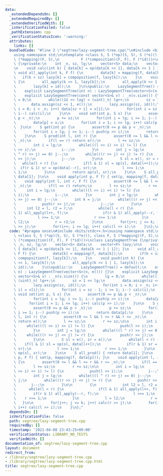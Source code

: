 ```yaml
---
data:
  _extendedDependsOn: []
  _extendedRequiredBy: []
  _extendedVerifiedWith: []
  _isVerificationFailed: false
  _pathExtension: cpp
  _verificationStatusIcon: ':warning:'
  attributes:
    links: []
  bundledCode: "#line 2 \"segtree/lazy-segment-tree.cpp\"\n#include <bits/stdc++.h>\n\
    using namespace std;\n\ntemplate <class S, S (*op)(S, S), S (*e)(), class F, S\
    \ (*mapping)(F, S),\n          F (*composition)(F, F), F (*id)()>\nclass LazySegmentTree\
    \ {\nprivate:\n    int _n, sz, lg;\n    vector<S> data;\n    vector<F> lazy;\n\
    \n    void calc(int k) { data[k] = op(data[k << 1], data[k << 1 | 1]); }\n   \
    \ void all_apply(int k, F f) {\n        data[k] = mapping(f, data[k]);\n     \
    \   if(k < sz) lazy[k] = compopsition(f, lazy[k]);\n    }\n    void push(int k)\
    \ {\n        all_apply(k << 1, lazy[k]);\n        all_apply(k << 1 | 1, lazy[k]);\n\
    \        lazy[k] = id();\n    }\n\npublic:\n    LazySegmentTree() = default;\n\
    \    explicit LazySegmentTree(int n) : LazySegmentTree(vector<S>(n, e())) {}\n\
    \    explicit LazySegmentTree(const vector<S>& v) : _n(v.size()) {\n        lg\
    \ = 0;\n        while((1U << log) < (uint)_n) lg++;\n        sz = 1 << lg;\n \
    \       data.assign(sz << 1, e());\n        lazy.assign(sz, id());\n        for(int\
    \ i = 0; i < _n; i++) data[sz + i] = v[i];\n        for(int i = sz - 1; i >= 1;\
    \ i--) calc(i);\n    }\n\n    void set(int p, S x) {\n        assert(0 <= p &&\
    \ p < _n);\n        p += sz;\n        for(int i = lg; i >= 1; i--) push(p >> i);\n\
    \        data[p] = x;\n        for(int i = 1; i <= lg; i++) calc(p >> i);\n  \
    \  }\n\n    S get(int p) {\n        assert(0 <= p && p < _n);\n        p += sz;\n\
    \        for(int i = lg; i >= 1; i--) push(p >> i);\n        return data[p];\n\
    \    }\n\n    S prod(int l, int r) {\n        assert(0 <= l && l <= r && r <=\
    \ _n);\n        if(l == r) return e();\n        l += sz;\n        r += sz;\n\n\
    \        int i = lg;\n        while(((l >> i) << i) != l) {\n            push(l\
    \ >> i);\n            i--;\n        }\n        int j = lg;\n        while(((l\
    \ ^ r) >> j) == 0) j--;\n        while(((r >> j) << j) != r) {\n            push(r\
    \ >> j);\n            j--;\n        }\n\n        S sl = e(), sr = e();\n     \
    \   while(l < r) {\n            if(l & 1) sl = op(sl, data[l++]);\n          \
    \  if(r & 1) sr = op(data[--r], sr);\n            l >>= 1;\n            r >>=\
    \ 1;\n        }\n\n        return op(sl, sr);\n    }\n\n    S all_prod() { return\
    \ data[1]; }\n\n    void apply(int p, F f) { set(p, mapping(f, data[p])); }\n\
    \    void apply(int l, int r, F f) {\n        assert(0 <= l && l <= r && r <=\
    \ _n);\n        if(l == r) return;\n        l += sz;\n        r += sz;\n\n   \
    \     int i = lg;\n        while(((l >> i) << i) != l) {\n            push(l >>\
    \ i);\n            i--;\n        }\n        int j = lg;\n        while(((l ^ r)\
    \ >> j) == 0) j--;\n        int k = j;\n        while(((r >> j) << j) != r) {\n\
    \            push(r >> j);\n            j--;\n        }\n\n        {\n       \
    \     int l2 = l, r2 = r;\n            while(l < r) {\n                if(l &\
    \ 1) all_apply(l++, f);\n                if(r & 1) all_apply(--r, f);\n      \
    \          l >>= 1;\n                r >>= 1;\n            }\n            l =\
    \ l2;\n            r = r2;\n        }\n\n        for(j++; j <= k; j++) calc(r\
    \ >> j);\n        for(i++; i <= lg; i++) calc(l >> i);\n    }\n};\n"
  code: "#pragma once\n#include <bits/stdc++.h>\nusing namespace std;\n\ntemplate\
    \ <class S, S (*op)(S, S), S (*e)(), class F, S (*mapping)(F, S),\n          F\
    \ (*composition)(F, F), F (*id)()>\nclass LazySegmentTree {\nprivate:\n    int\
    \ _n, sz, lg;\n    vector<S> data;\n    vector<F> lazy;\n\n    void calc(int k)\
    \ { data[k] = op(data[k << 1], data[k << 1 | 1]); }\n    void all_apply(int k,\
    \ F f) {\n        data[k] = mapping(f, data[k]);\n        if(k < sz) lazy[k] =\
    \ compopsition(f, lazy[k]);\n    }\n    void push(int k) {\n        all_apply(k\
    \ << 1, lazy[k]);\n        all_apply(k << 1 | 1, lazy[k]);\n        lazy[k] =\
    \ id();\n    }\n\npublic:\n    LazySegmentTree() = default;\n    explicit LazySegmentTree(int\
    \ n) : LazySegmentTree(vector<S>(n, e())) {}\n    explicit LazySegmentTree(const\
    \ vector<S>& v) : _n(v.size()) {\n        lg = 0;\n        while((1U << log) <\
    \ (uint)_n) lg++;\n        sz = 1 << lg;\n        data.assign(sz << 1, e());\n\
    \        lazy.assign(sz, id());\n        for(int i = 0; i < _n; i++) data[sz +\
    \ i] = v[i];\n        for(int i = sz - 1; i >= 1; i--) calc(i);\n    }\n\n   \
    \ void set(int p, S x) {\n        assert(0 <= p && p < _n);\n        p += sz;\n\
    \        for(int i = lg; i >= 1; i--) push(p >> i);\n        data[p] = x;\n  \
    \      for(int i = 1; i <= lg; i++) calc(p >> i);\n    }\n\n    S get(int p) {\n\
    \        assert(0 <= p && p < _n);\n        p += sz;\n        for(int i = lg;\
    \ i >= 1; i--) push(p >> i);\n        return data[p];\n    }\n\n    S prod(int\
    \ l, int r) {\n        assert(0 <= l && l <= r && r <= _n);\n        if(l == r)\
    \ return e();\n        l += sz;\n        r += sz;\n\n        int i = lg;\n   \
    \     while(((l >> i) << i) != l) {\n            push(l >> i);\n            i--;\n\
    \        }\n        int j = lg;\n        while(((l ^ r) >> j) == 0) j--;\n   \
    \     while(((r >> j) << j) != r) {\n            push(r >> j);\n            j--;\n\
    \        }\n\n        S sl = e(), sr = e();\n        while(l < r) {\n        \
    \    if(l & 1) sl = op(sl, data[l++]);\n            if(r & 1) sr = op(data[--r],\
    \ sr);\n            l >>= 1;\n            r >>= 1;\n        }\n\n        return\
    \ op(sl, sr);\n    }\n\n    S all_prod() { return data[1]; }\n\n    void apply(int\
    \ p, F f) { set(p, mapping(f, data[p])); }\n    void apply(int l, int r, F f)\
    \ {\n        assert(0 <= l && l <= r && r <= _n);\n        if(l == r) return;\n\
    \        l += sz;\n        r += sz;\n\n        int i = lg;\n        while(((l\
    \ >> i) << i) != l) {\n            push(l >> i);\n            i--;\n        }\n\
    \        int j = lg;\n        while(((l ^ r) >> j) == 0) j--;\n        int k =\
    \ j;\n        while(((r >> j) << j) != r) {\n            push(r >> j);\n     \
    \       j--;\n        }\n\n        {\n            int l2 = l, r2 = r;\n      \
    \      while(l < r) {\n                if(l & 1) all_apply(l++, f);\n        \
    \        if(r & 1) all_apply(--r, f);\n                l >>= 1;\n            \
    \    r >>= 1;\n            }\n            l = l2;\n            r = r2;\n     \
    \   }\n\n        for(j++; j <= k; j++) calc(r >> j);\n        for(i++; i <= lg;\
    \ i++) calc(l >> i);\n    }\n};"
  dependsOn: []
  isVerificationFile: false
  path: segtree/lazy-segment-tree.cpp
  requiredBy: []
  timestamp: '2021-04-08 23:43:25+09:00'
  verificationStatus: LIBRARY_NO_TESTS
  verifiedWith: []
documentation_of: segtree/lazy-segment-tree.cpp
layout: document
redirect_from:
- /library/segtree/lazy-segment-tree.cpp
- /library/segtree/lazy-segment-tree.cpp.html
title: segtree/lazy-segment-tree.cpp
---
```

